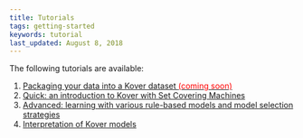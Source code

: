 ```yaml
---
title: Tutorials
tags: getting-started
keywords: tutorial
last_updated: August 8, 2018
---
```


The following tutorials are available:

1. [Packaging your data into a Kover dataset <span style="color:red">(coming soon)</span>](./doc_tut_data.md)
2. [Quick: an introduction to Kover with Set Covering Machines](./doc_tut_scm.md)
3. [Advanced: learning with various rule-based models and model selection strategies](./doc_tut_advanced_learning.md)
4. [Interpretation of Kover models](./doc_interp.md)